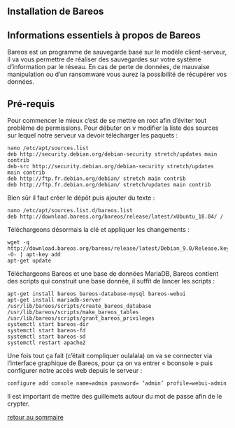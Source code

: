 ## Installation de Bareos

## Informations essentiels à propos de Bareos

Bareos est un programme de sauvegarde basé sur le modèle client-serveur, il va vous permettre de réaliser des sauvegardes sur votre système d’information par le réseau. En cas de perte de données, de mauvaise manipulation ou d’un ransomware vous aurez la possibilité de récupérer vos données.

## Pré-requis

Pour commencer le mieux c’est de se mettre en root afin d’éviter tout problème de permissions. 
Pour débuter on v modifier la liste des sources sur lequel notre serveur va devoir télécharger les paquets :

    nano /etc/apt/sources.list
    deb http://security.debian.org/debian-security stretch/updates main contrib
    deb-src http://security.debian.org/debian-security stretch/updates main contrib
    deb http://ftp.fr.debian.org/debian/ stretch main contrib
    deb http://ftp.fr.debian.org/debian/ stretch/updates main contrib

Bien sûr il faut créer le dépôt puis ajouter du texte :

    nano /etc/apt/sources.list.d/bareos.list
    deb http://download.bareos.org/bareos/release/latest/xUbuntu_18.04/ /

Téléchargeons désormais la clé et appliquer les changements :

    wget -q http://download.bareos.org/bareos/release/latest/Debian_9.0/Release.key -O- | apt-key add
    apt-get update

Téléchargeons Bareos et une base de données MariaDB, Bareos contient des scripts qui construit une base donnée, il suffit de lancer les scripts :

    apt-get install bareos bareos-database-mysql bareos-webui
    apt-get install mariadb-server
    /usr/lib/bareos/scripts/create_bareos_database
    /usr/lib/bareos/scripts/make_bareos_tables
    /usr/lib/bareos/scripts/grant_bareos_privileges
    systemctl start bareos-dir
    systemctl start bareos-fd
    systemctl start bareos-sd
    systemctl restart apache2

Une fois tout ça fait (c’était compliquer oulalala) on va se connecter via l’interface graphique de Bareos, pour ça on va entrer « bconsole » puis configurer notre accès web depuis le serveur :

    configure add console name=admin password= ‘admin’ profile=webui-admin

Il est important de mettre des guillemets autour du mot de passe afin de le crypter.


[retour au sommaire](https://yassineoby.github.io/PortFolio-Yassine-OUBOUYA/home.html)
